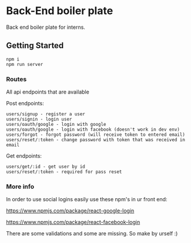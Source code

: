# Back-End boiler plate

Back end boiler plate for interns.

## Getting Started

```
npm i
npm run server
```

### Routes

All api endpoints that are available

Post endpoints:
```
users/signup - register a user
users/signin - login user
users/oauth/google - login with google
users/oauth/google - login with facebook (doesn't work in dev env)
users/forgot - forgot password (will receive token to entered email)
users/reset/:token - change password with token that was received in email

```
Get endpoints:
```
users/get/:id - get user by id
users/reset/:token - required for pass reset
```

### More info
In order to use social logins easily use these npm's in ur front end:

https://www.npmjs.com/package/react-google-login

https://www.npmjs.com/package/react-facebook-login

There are some validations and some are missing. So make by urself :)


